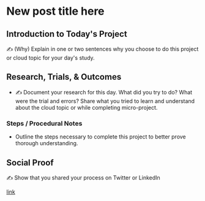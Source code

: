 <!-- This template removes the micro tutorial for a quicker post and removes images for a full template check out the 000-DAY-ARTICLE-LONG-TEMPLATE.MD-->



# New post title here

## Introduction to Today's Project

✍️ (Why) Explain in one or two sentences why you choose to do this project or cloud topic for your day's study.


## Research, Trials, & Outcomes

- ✍️ Document your research for this day.  What did you try to do? What were the trial and errors?  Share what you tried to learn and understand about the cloud topic or while completing micro-project.

### Steps / Procedural Notes

- Outline the steps necessary to complete this project to better prove thorough understanding. 


## Social Proof

✍️ Show that you shared your process on Twitter or LinkedIn

[link](link)
